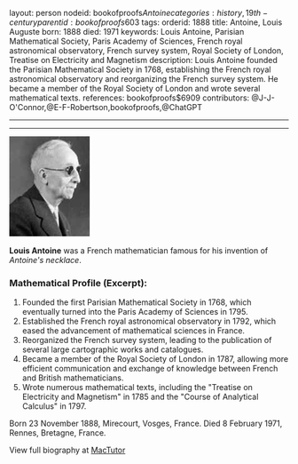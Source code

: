 layout: person
nodeid: bookofproofs$Antoine
categories: history,19th-century
parentid: bookofproofs$603
tags: 
orderid: 1888
title: Antoine, Louis Auguste
born: 1888
died: 1971
keywords: Louis Antoine, Parisian Mathematical Society, Paris Academy of Sciences, French royal astronomical observatory, French survey system, Royal Society of London, Treatise on Electricity and Magnetism
description: Louis Antoine founded the Parisian Mathematical Society in 1768, establishing the French royal astronomical observatory and reorganizing the French survey system. He became a member of the Royal Society of London and wrote several mathematical texts.
references: bookofproofs$6909
contributors: @J-J-O'Connor,@E-F-Robertson,bookofproofs,@ChatGPT

---



---

![Antoine.jpg](https://github.com/bookofproofs/bookofproofs.github.io/blob/main/_sources/_assets/images/portraits/Antoine.jpg?raw=true)

**Louis Antoine**  was a French mathematician famous for his invention of _Antoine's necklace_.

### Mathematical Profile (Excerpt):
1. Founded the first Parisian Mathematical Society in 1768, which eventually turned into the Paris Academy of Sciences in 1795.
2. Established the French royal astronomical observatory in 1792, which eased the advancement of mathematical sciences in France.
3. Reorganized the French survey system, leading to the publication of several large cartographic works and catalogues.
4. Became a member of the Royal Society of London in 1787, allowing more efficient communication and exchange of knowledge between French and British mathematicians.
5. Wrote numerous mathematical texts, including the "Treatise on Electricity and Magnetism" in 1785 and the "Course of Analytical Calculus" in 1797.

Born 23 November 1888, Mirecourt, Vosges, France. Died 8 February 1971, Rennes, Bretagne, France.

View full biography at [MacTutor](https://mathshistory.st-andrews.ac.uk/Biographies/Antoine/)

